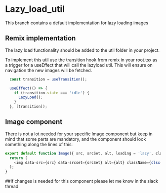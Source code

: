 # Lazy_load_util
This branch contains a default implementation for lazy loading images

## Remix implementation
The lazy load functionality should be added to the util folder in your project.

To implement this util use the transition hook from remix in your root.tsx as a trigger for a useEffect that will call the lazyload util. This will ensure on navigation the new images will be fetched.

```javascript
  const transition = useTransition();

  useEffect(() => {
    if (transition.state === 'idle') {
      LazyLoad();
    }
  }, [transition]);
```

## Image component
There is not a lot needed for your specific Image component but keep in mind that some parts are mandatory, and the component should look something along the lines of this:

```javascript
export default function Image({ src, srcSet, alt, loading = 'lazy', className = '' }) {
  return (
    <img data-src={src} data-srcset={srcSet} alt={alt} className={clsx([className, loading])} />
  );
}
```

##If changes is needed for this component please let me know in the slack thread
